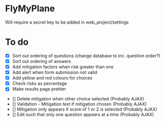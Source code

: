 # FlyMyPlane

Will require a secret key to be added in web_project/settings


# To do

- [x] Sort out ordering of questions (change database to inc. question order?)
- [x] Sort out ordering of answers
- [x] Add mitigation factors when risk greater than one
- [x] Add alert when form submission not valid
- [x] Add yellow and red colours for choices
- [x] Check risks as percentage
- [x] Make results page prettier
- [] Delete mitigation when other choice selected (Probably AJAX)
- [] Validation - Mitigation text if mitigation chosen (Probably AJAX)
- [] Mitigation only appears if score of 1 or 2 is selected (Probably AJAX)
- [] Edit such that only one question appears at a time (Probably AJAX)